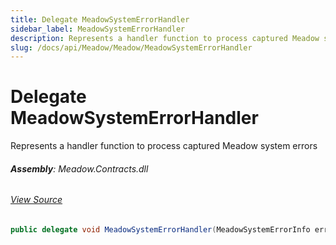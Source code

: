 ```yaml
---
title: Delegate MeadowSystemErrorHandler
sidebar_label: MeadowSystemErrorHandler
description: Represents a handler function to process captured Meadow system errors
slug: /docs/api/Meadow/Meadow/MeadowSystemErrorHandler
---
```

# Delegate MeadowSystemErrorHandler
Represents a handler function to process captured Meadow system errors

###### **Assembly**: Meadow.Contracts.dll
###### [View Source](https://github.com/WildernessLabs/Meadow.Contracts.git/blob/develop/Source/Meadow.Contracts/IReliabilityService.cs#L13)
```csharp title="Declaration"
public delegate void MeadowSystemErrorHandler(MeadowSystemErrorInfo error, bool recommendReset, out bool forceReset)
```
